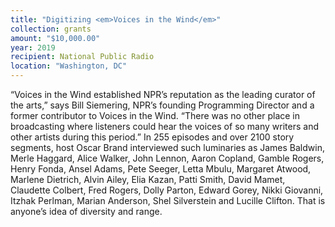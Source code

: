 ```yaml
---
title: "Digitizing <em>Voices in the Wind</em>"
collection: grants
amount: "$10,000.00"
year: 2019
recipient: National Public Radio
location: "Washington, DC"
---
```


“Voices in the Wind established NPR’s reputation as the leading curator of the arts,” says Bill
Siemering, NPR’s founding Programming Director and a former contributor to Voices in the
Wind. “There was no other place in broadcasting where listeners could hear the voices of so
many writers and other artists during this period.”
In 255 episodes and over 2100 story segments, host Oscar Brand interviewed such
luminaries as James Baldwin, Merle Haggard, Alice Walker, John Lennon, Aaron Copland,
Gamble Rogers, Henry Fonda, Ansel Adams, Pete Seeger, Letta Mbulu, Margaret Atwood,
Marlene Dietrich, Alvin Ailey, Elia Kazan, Patti Smith, David Mamet, Claudette Colbert, Fred
Rogers, Dolly Parton, Edward Gorey, Nikki Giovanni, Itzhak Perlman, Marian Anderson, Shel
Silverstein and Lucille Clifton. That is anyone’s idea of diversity and range.